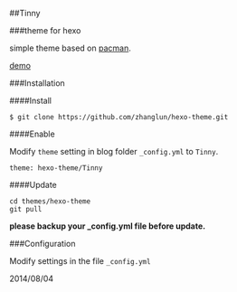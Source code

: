 ##Tinny


###theme for hexo

simple theme based on [pacman](https://github.com/A-limon/pacman).

[demo](http://zhanglun.github.io/)

###Installation

####Install

	$ git clone https://github.com/zhanglun/hexo-theme.git


####Enable

Modify <code>theme</code> setting in blog folder <code>_config.yml</code> to <code>Tinny</code>.

    theme: hexo-theme/Tinny

####Update

	cd themes/hexo-theme
	git pull

**please backup your _config.yml file before update.**

###Configuration

Modify settings in the file <code>_config.yml</code>


2014/08/04



